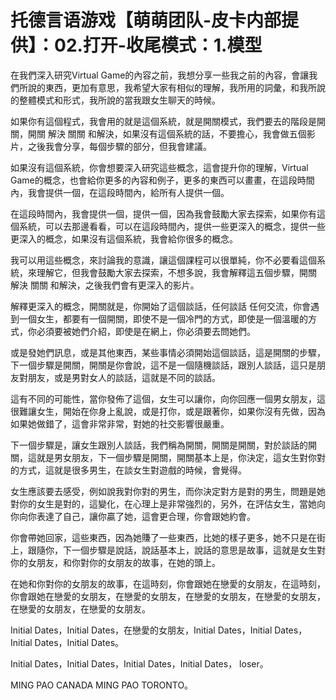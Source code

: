 # 托德言语游戏【萌萌团队-皮卡内部提供】：02.打开-收尾模式：1.模型

在我們深入研究Virtual Game的內容之前，我想分享一些我之前的內容，會讓我們所說的東西，更加有意思，我希望大家有相似的理解，我所用的詞彙，和我所說的整體模式和形式，我所說的當我跟女生聊天的時候。

如果你有這個程式，我會用的就是這個系統，就是開關模式，我們要去的階段是開關，開關 解決 關關 和解決，如果沒有這個系統的話，不要擔心，我會做五個影片，之後我會分享，每個步驟的部分，但我會建議。

如果沒有這個系統，你會想要深入研究這些概念，這會提升你的理解，Virtual Game的概念，也會給你更多的內容和例子，更多的東西可以畫畫，在這段時間內，我會提供一個，在這段時間內，給所有人提供一個。

在這段時間內，我會提供一個，提供一個，因為我會鼓勵大家去探索，如果你有這個系統，可以去那邊看看，可以在這段時間內，提供一些更深入的概念，提供一些更深入的概念，如果沒有這個系統，我會給你很多的概念。

我可以用這些概念，來討論我的意識，讓這個課程可以很單純，你不必要看這個系統，來理解它，但我會鼓勵大家去探索，不想多說，我會解釋這五個步驟，開關 解決 關關 和解決，之後我們會有更深入的影片。

解釋更深入的概念，開關就是，你開始了這個談話，任何談話 任何交流，你會遇到一個女生，都要有一個開關，即使不是一個冷門的方式，即使是一個溫暖的方式，你必須要被她們介紹，即使是在網上，你必須要去問她們。

或是發她們訊息，或是其他東西，某些事情必須開始這個談話，這是開關的步驟，下一個步驟是開關，開關是你會說，這不是一個隨機談話，跟別人談話，這只是朋友對朋友，或是男對女人的談話，這就是不同的談話。

這有不同的可能性，當你發佈了這個，女生可以讓你，向你回應一個男女朋友，這很難讓女生，開始在你身上亂說，或是打你，或是跟著你，如果你沒有先做，因為如果她做錯了，這會非常非常，對她的社交影響很嚴重。

下一個步驟是，讓女生跟別人談話，我們稱為開關，開關是開關，對於談話的開關，這就是男女朋友，下一個步驟是開關，開關基本上是，你決定，這女生對你對的方式，這就是很多男生，在談女生對遊戲的時候，會覺得。

女生應該要去感受，例如說我對你對的男生，而你決定對方是對的男生，問題是她對你的女生是對的，這變化，在心理上是非常強烈的，另外，在評估女生，當她向你向你表達了自己，讓你贏了她，這會更合理，你會跟她約會。

你會帶她回家，這些東西，因為她賺了一些東西，比她的樣子更多，她不只是在街上，跟隨你，下一個步驟是說話，說話基本上，說話的意思是故事，這就是女生對你的女朋友，和你對你的女朋友的故事，在她的頭上。

在她和你對你的女朋友的故事，在這時刻，你會跟她在戀愛的女朋友，在這時刻，你會跟她在戀愛的女朋友，在戀愛的女朋友，在戀愛的女朋友，在戀愛的女朋友，在戀愛的女朋友，在戀愛的女朋友。

Initial Dates，Initial Dates，在戀愛的女朋友，Initial Dates，Initial Dates，Initial Dates，Initial Dates。

Initial Dates，Initial Dates，Initial Dates，Initial Dates， loser。

MING PAO CANADA MING PAO TORONTO。